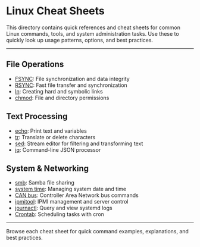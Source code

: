 # Linux Cheat Sheets

This directory contains quick references and cheat sheets for common Linux commands, tools, and system administration tasks. Use these to quickly look up usage patterns, options, and best practices.

---

## File Operations
- [FSYNC](fsync.md): File synchronization and data integrity
- [RSYNC](rsync.md): Fast file transfer and synchronization
- [ln](ln.md): Creating hard and symbolic links
- [chmod](chmod.md): File and directory permissions

## Text Processing
- [echo](echo.md): Print text and variables
- [tr](tr.md): Translate or delete characters
- [sed](sed.md): Stream editor for filtering and transforming text
- [jq](jq.md): Command-line JSON processor

## System & Networking
- [smb](smb.md): Samba file sharing
- [system time](systemTime.md): Managing system date and time
- [CAN bus](can.md): Controller Area Network bus commands
- [ipmitool](ipmitool.md): IPMI management and server control
- [journactl](journactl.md): Query and view systemd logs
- [Crontab](crontab.md): Scheduling tasks with cron

---

Browse each cheat sheet for quick command examples, explanations, and best practices.
